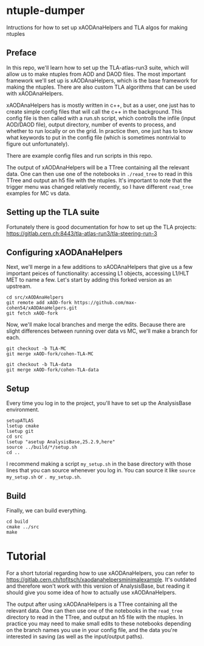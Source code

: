 # ntuple-dumper
Intructions for how to set up xAODAnaHelpers and TLA algos for making ntuples

## Preface
In this repo, we'll learn how to set up the TLA-atlas-run3 suite, which will allow us to make ntuples from AOD and DAOD files. The most important framework we'll set up is xAODAnaHelpers, which is the base framework for making the ntuples. There are also custom TLA algorithms that can be used with xAODAnaHelpers.

xAODAnaHelpers has is mostly written in c++, but as a user, one just has to create simple config files that will call the c++ in the background. This config file is then called with a run.sh script, which controlls the infile (input AOD/DAOD file), output directory, number of events to process, and whether to run locally or on the grid. In practice then, one just has to know what keywords to put in the config file (which is sometimes nontrivial to figure out unfortunately).

There are example config files and run scripts in this repo.

The output of xAODAnaHelpers will be a TTree containing all the relevant data. One can then use one of the notebooks in `./read_tree` to read in this TTree and output an h5 file with the ntuples. It's important to note that the trigger menu was changed relatively recently, so I have different `read_tree` examples for MC vs data.

## Setting up the TLA suite
Fortunately there is good documentation for how to set up the TLA projects: https://gitlab.cern.ch:8443/tla-atlas-run3/tla-steering-run-3

## Configuring xAODAnaHelpers
Next, we'll merge in a few additions to xAODAnaHelpers that give us a few important peices of functionality: accessing L1 objects, accessing L1/HLT MET to name a few. Let's start by adding this forked version as an upstream.

```
cd src/xAODAnaHelpers
git remote add xAOD-fork https://github.com/max-cohen54/xAODAnaHelpers.git
git fetch xAOD-fork
```

Now, we'll make local branches and merge the edits. Because there are slight differences between running over data vs MC, we'll make a branch for each.

```
git checkout -b TLA-MC
git merge xAOD-fork/cohen-TLA-MC

git checkout -b TLA-data
git merge xAOD-fork/cohen-TLA-data
```

## Setup
Every time you log in to the project, you'll have to set up the AnalysisBase environment.

```
setupATLAS
lsetup cmake
lsetup git
cd src
lsetup "asetup AnalysisBase,25.2.9,here"
source ../build/*/setup.sh
cd ..
```
I recommend making a script `my_setup.sh` in the base directory with those lines that you can source whenever you log in. You can source it like `source my_setup.sh` or `. my_setup.sh`.

## Build
Finally, we can build everything.

```
cd build
cmake ../src
make
```

# Tutorial
For a short tutorial regarding how to use xAODAnaHelpers, you can refer to https://gitlab.cern.ch/tofitsch/xaodanahelpersminimalexample. It's outdated and therefore won't work with this version of AnalysisBase, but reading it should give you some idea of how to actually use xAODAnaHelpers.

The output after using xAODAnaHelpers is a TTree containing all the relevant data. One can then use one of the notebooks in the `read_tree` directory to read in the TTree, and output an h5 file with the ntuples. In practice you may need to make small edits to these notebooks depending on the branch names you use in your config file, and the data you're interested in saving (as well as the input/output paths).
